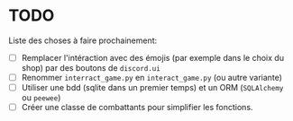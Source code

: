 # TODO

Liste des choses à faire prochainement:
- [ ] Remplacer l'intéraction avec des émojis (par exemple dans le choix du shop) par des boutons de `discord.ui`
- [ ] Renommer `interract_game.py` en `interact_game.py` (ou autre variante)
- [ ] Utiliser une bdd (sqlite dans un premier temps) et un ORM (`SQLAlchemy` ou `peewee`)
- [ ] Créer une classe de combattants pour simplifier les fonctions.